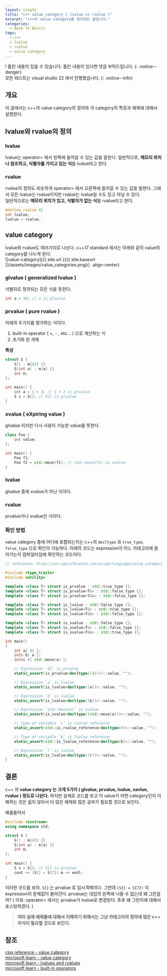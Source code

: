 ```yaml
---
layout: single
title: "c++ value category ( lvalue vs rvalue )"
excerpt: "c++의 value category를 정리하는 글입니다."
categories:
  - Back To Basics
tags:
  - c++
  - lvalue
  - rvalue
  - value category
---
```

! 틀린 내용이 있을 수 있습니다. 틀린 내용이 있다면 댓글 부탁드립니다.
{: .notice--danger}  
모든 테스트는 visual studio 22 에서 진행했습니다.
{: .notice--info}

## 개요
이 글에서는 c++의 value category의 정의와 각 category의 특징과 예제에 대해서 설명한다.  

## lvalue와 rvalue의 정의
### lvalue
lvalue는 operator= 에서 왼쪽에 들어갈 수 있는 값을 말한다. 일반적으로, **메모리 위치나 참조하고, 식별자를 가지고 있는 식**를 lvalue라고 한다. 
### rvalue
rvalue의 정의도 비슷하게 operator= 에서 오른쪽에 들어갈 수 있는 값을 말한다. 그래서 모든 lvalue는 rvalue이지만 rvalue는 lvalue일 수도 있고 아닐 수 있다.  
일반적으로는 **메모리 위치가 있고, 식별자가 없는 식**를 rvalue라고 한다.
```cpp
#define rvalue 42
int lvalue;
lvalue = rvalue;
```

## value category
lvalue와 rvalue도 여러가지로 나뉜다. c++17 standard 에서는 아래와 같이 value의 category를 나누게 된다.  
![value-category]({{ site.url }}{{ site.baseurl }}/assets/images/value_categories.png){: .align-center}
### glvalue ( generalized lvalue )
식별자로 정의되는 모든 식을 뜻한다.
```cpp
int a = 10; // a is glvalue
```

### prvalue ( pure rvalue )
아래의 두가지를 평가하는 식이다.  
1. built-in operator ( +, - , etc... ) 으로 계산하는 식
2. 초기화 된 개체

**특성**

```cpp
struct S {
    S() : m{42} {}
    S(int a) : m{a} {}
    int m;
};
 
int main() {
    int a = 1 + 3; // 1 + 3 is prvalue
    S s = S{}; // S{} is prvalue
}
```

### xvalue ( eXpiring value )
glvalue 이지만 다시 사용이 가능한 value를 뜻한다.
```cpp
class Foo {
    int value;
};

int main() {
    Foo f1;
    Foo f2 = std::move(f1); // std::move(f1) is xvalue
}
```

### lvalue
glvalue 중에 xvalue가 아닌 식이다.

### rvalue
prvalue거나 xvalue인 식이다.

### 확인 방법
value category 중에 어디에 포함되는지는 c++의 `decltype` 과 `true_type`, `false_type` 으로 확인이 가능하다. 아래의 코드는 expression이 어느 카테고리에 들어가는지 컴파일타임에 확인하는 코드이다. 
```cpp
// reference: https://en.cppreference.com/w/cpp/language/value_category

#include <type_traits>
#include <utility>

template <class T> struct is_prvalue : std::true_type {};
template <class T> struct is_prvalue<T&> : std::false_type {};
template <class T> struct is_prvalue<T&&> : std::false_type {};

template <class T> struct is_lvalue : std::false_type {};
template <class T> struct is_lvalue<T&> : std::true_type {};
template <class T> struct is_lvalue<T&&> : std::false_type {};

template <class T> struct is_xvalue : std::false_type {};
template <class T> struct is_xvalue<T&> : std::false_type {};
template <class T> struct is_xvalue<T&&> : std::true_type {};

int main()
{
	int a{ 42 };
	int& b{ a };
	int&& r{ std::move(a) };

	// Expression `42` is prvalue
	static_assert(is_prvalue<decltype((42))>::value, "");

	// Expression `a` is lvalue
	static_assert(is_lvalue<decltype((a))>::value, "");

	// Expression `b` is lvalue
	static_assert(is_lvalue<decltype((b))>::value, "");

	// Expression `std::move(a)` is xvalue
	static_assert(is_xvalue<decltype((std::move(a)))>::value, "");

	// Type of variable `r` is rvalue reference
	static_assert(std::is_rvalue_reference<decltype(r)>::value, "");

	// Type of variable `b` is lvalue reference
	static_assert(std::is_lvalue_reference<decltype(b)>::value, "");

	// Expression `r` is lvalue
	static_assert(is_lvalue<decltype((r))>::value, "");
}
```

## 결론
c++ 의 **value category 는 크게 5가지 ( glvalue, prvalue, lvalue, xavlue, rvalue ) 정도로 나뉜다.** 하지만 실제로 코드를 보고 이 value가 어떤 category인지 이해하는 것은 쉽지 않아서 더 많은 예제와 많은 공부가 필요할 것으로 보인다.

예를들어서
```cpp
#include <iostream>
using namespace std;

struct S {
    S() : m{42} {}
    S(int a) : m{a} {}
    int m;
};
 
int main() {
    S s = S{}; // S{} is prvalue
    cout << (S{} = S{7}).m << endl;
}
```
이러한 코드를 보자. `S{}` 는 prvalue 로 임시객체이다. 그런데 `(S{} = S{7})` 이 expression이 문제없이 돌아간다. prvalue는 대입의 왼쪽에 나올 수 없는데 왜 그런걸까? ( 이유: operator= 에서는 prvalue가 lvalue로 변경된다. 추후 왜 그런지에 대해서 포스팅하겠다. )

> **여러 실제 예제들에 대해서 이해하기 위해서는 그냥 카테고리의 정의에 많은 c++ 지식이 필요할 것으로 보인다.**

## 참조
[cpp reference - value category](https://en.cppreference.com/w/cpp/language/value_category)  
[microsoft learn - value category](https://learn.microsoft.com/en-us/cpp/cpp/lvalues-and-rvalues-visual-cpp?view=msvc-170)  
[microsoft learn - lvalues and rvalues](https://learn.microsoft.com/en-us/cpp/cpp/lvalues-and-rvalues-visual-cpp?view=msvc-170)  
[microsoft learn - built-in operators](https://learn.microsoft.com/en-us/cpp/cpp/cpp-built-in-operators-precedence-and-associativity?view=msvc-170)